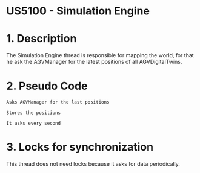 # US5100 - Simulation Engine

# 1. Description

The Simulation Engine thread is responsible for mapping the world, for that he ask the AGVManager for the latest positions of all AGVDigitalTwins.

# 2. Pseudo Code
    
    Asks AGVManager for the last positions

    Stores the positions
    
    It asks every second

# 3. Locks for synchronization  

This thread does not need locks because it asks for data periodically.